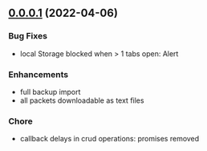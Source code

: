 ## [0.0.0.1](https://https://github.com/Binarii-Labs-Products/cyqur-0.0.0.1-production) (2022-04-06)


### Bug Fixes
- local Storage blocked when > 1 tabs open: Alert

### Enhancements
- full backup import
- all packets downloadable as text files

### Chore
- callback delays in crud operations: promises removed
